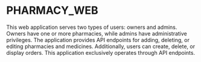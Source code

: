 # PHARMACY_WEB

This web application serves two types of users: owners and admins. Owners have one or more pharmacies, while admins have administrative privileges. The application provides API endpoints for adding, deleting, or editing pharmacies and medicines. Additionally, users can create, delete, or display orders. This application exclusively operates through API endpoints.

